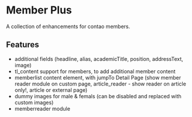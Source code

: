 # Member Plus

A collection of enhancements for contao members.

## Features

- additional fields (headline, alias, academicTitle, position, addressText, image)
- tl_content support for members, to add additional member content
- memberlist content element, with jumpTo Detail Page (show member reader module on custom page, article_reader - show reader on article only!, article or external page)
- dummy images for male & femals (can be disabled and replaced with custom images)
- memberreader module

